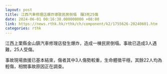 ```yaml
---
layout: post
title: 江西汽車修理店爆炸導致民房倒塌　釀3死25傷
date: 2024-06-01 00:16:38.000000000 +08:00
link: https://news.rthk.hk/rthk/ch/component/k2/1755626-20240601.htm
categories: rthk
---
```


江西上栗縣金山鎮汽車修理店發生爆炸，造成一棟民房倒塌。事故已造成3人遇難，25人受傷。 

事故現場救援已基本結束，傷者其中3人傷勢較重，生命體徵平穩，其餘22人均為輕傷，相關事故原因正在調查。
